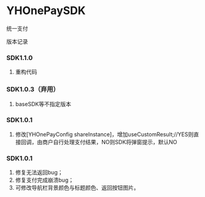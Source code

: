 # YHOnePaySDK
统一支付

版本记录
### SDK1.1.0
1. 重构代码

### SDK1.0.3（弃用）
1. baseSDK等不指定版本

### SDK1.0.1
1. 修改[YHOnePayConfig shareInstance]，增加useCustomResult;//YES则直接回调，由商户自行处理支付结果，NO则SDK将弹窗提示，默认NO

### SDK1.0.1
1. 修复无法返回bug；
2. 修复支付完成崩溃bug；
3. 可修改导航栏背景颜色与标题颜色、返回按钮图片。

